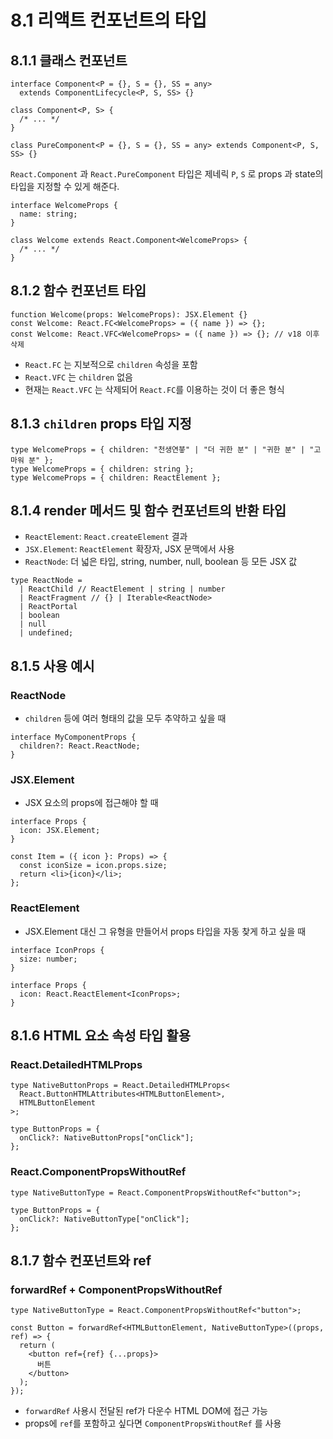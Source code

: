 # 8.1 리액트 컨포넌트의 타입

## 8.1.1 클래스 컨포넌트

```tsx
interface Component<P = {}, S = {}, SS = any>
  extends ComponentLifecycle<P, S, SS> {}

class Component<P, S> {
  /* ... */
}

class PureComponent<P = {}, S = {}, SS = any> extends Component<P, S, SS> {}
```

`React.Component` 과 `React.PureComponent` 타입은 제네릭 `P`, `S` 로 props 과 state의 타입을 지정할 수 있게 해준다.

```tsx
interface WelcomeProps {
  name: string;
}

class Welcome extends React.Component<WelcomeProps> {
  /* ... */
}
```

## 8.1.2 함수 컨포넌트 타입

```tsx
function Welcome(props: WelcomeProps): JSX.Element {}
const Welcome: React.FC<WelcomeProps> = ({ name }) => {};
const Welcome: React.VFC<WelcomeProps> = ({ name }) => {}; // v18 이후 삭제
```

- `React.FC` 는 지보적으로 `children` 속성을 포함
- `React.VFC` 는 `children` 없음
- 현재는 `React.VFC` 는 삭제되어 `React.FC`를 이용하는 것이 더 좋은 형식

## 8.1.3 `children` props 타입 지정

```tsx
type WelcomeProps = { children: "천생연붛" | "더 귀한 분" | "귀한 분" | "고마워 분" };
type WelcomeProps = { children: string };
type WelcomeProps = { children: ReactElement };
```

## 8.1.4 render 메서드 및 함수 컨포넌트의 반환 타입

- `ReactElement`: `React.createElement` 결과
- `JSX.Element`: `ReactElement` 확장자, JSX 문맥에서 사용
- `ReactNode`: 더 넓은 타입, string, number, null, boolean 등 모든 JSX 값

```tsx
type ReactNode =
  | ReactChild // ReactElement | string | number
  | ReactFragment // {} | Iterable<ReactNode>
  | ReactPortal
  | boolean
  | null
  | undefined;
```

## 8.1.5 사용 예시

### ReactNode
- `children` 등에 여러 형태의 값을 모두 추약하고 싶을 때

```tsx
interface MyComponentProps {
  children?: React.ReactNode;
}
```

### JSX.Element
- JSX 요소의 props에 접근해야 할 때

```tsx
interface Props {
  icon: JSX.Element;
}

const Item = ({ icon }: Props) => {
  const iconSize = icon.props.size;
  return <li>{icon}</li>;
};
```

### ReactElement
- JSX.Element 대신 그 유형을 만들어서 props 타입을 자동 찾게 하고 싶을 때

```tsx
interface IconProps {
  size: number;
}

interface Props {
  icon: React.ReactElement<IconProps>;
}
```

## 8.1.6 HTML 요소 속성 타입 활용

### React.DetailedHTMLProps

```tsx
type NativeButtonProps = React.DetailedHTMLProps<
  React.ButtonHTMLAttributes<HTMLButtonElement>,
  HTMLButtonElement
>;

type ButtonProps = {
  onClick?: NativeButtonProps["onClick"];
};
```

### React.ComponentPropsWithoutRef

```tsx
type NativeButtonType = React.ComponentPropsWithoutRef<"button">;

type ButtonProps = {
  onClick?: NativeButtonType["onClick"];
};
```

## 8.1.7 함수 컨포넌트와 ref

### forwardRef + ComponentPropsWithoutRef

```tsx
type NativeButtonType = React.ComponentPropsWithoutRef<"button">;

const Button = forwardRef<HTMLButtonElement, NativeButtonType>((props, ref) => {
  return (
    <button ref={ref} {...props}>
      버튼
    </button>
  );
});
```

- `forwardRef` 사용시 전달된 ref가 다운수 HTML DOM에 접근 가능
- props에 `ref`를 포함하고 싶다면 `ComponentPropsWithoutRef` 를 사용

